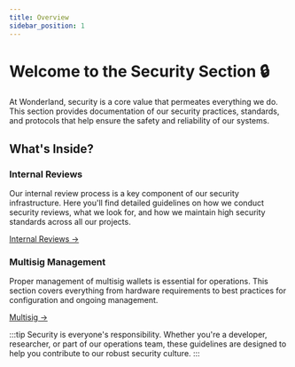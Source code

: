 ```yaml
---
title: Overview
sidebar_position: 1
---
```


# **Welcome to the Security Section 🔒**

At Wonderland, security is a core value that permeates everything we do. This section provides documentation of our security practices, standards, and protocols that help ensure the safety and reliability of our systems.

## What's Inside?

### Internal Reviews
Our internal review process is a key component of our security infrastructure. Here you'll find detailed guidelines on how we conduct security reviews, what we look for, and how we maintain high security standards across all our projects.

[Internal Reviews →](/docs/security/internal-reviews)

### Multisig Management
Proper management of multisig wallets is essential for operations. This section covers everything from hardware requirements to best practices for configuration and ongoing management.

[Multisig →](/docs/security/multisig/hardware-requirements)

:::tip
Security is everyone's responsibility. Whether you're a developer, researcher, or part of our operations team, these guidelines are designed to help you contribute to our robust security culture.
:::